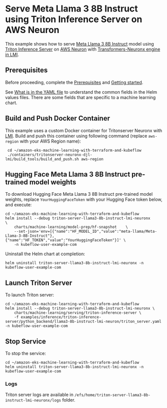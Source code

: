 # Serve Meta Llama 3 8B Instruct using Triton Inference Server on AWS Neuron

This example shows how to serve [Meta Llama 3 8B Instruct](https://huggingface.co/meta-llama/Meta-Llama-3-8B-Instruct) model using [Triton Inference Server](https://github.com/triton-inference-server) on [AWS Neuron](https://awsdocs-neuron.readthedocs-hosted.com/en/latest/index.html) with [Transformers-Neuronx engine in LMI](https://docs.djl.ai/master/docs/serving/serving/docs/lmi/user_guides/tnx_user_guide.htmlx).

## Prerequisites

Before proceeding, complete the [Prerequisites](../../../README.md#prerequisites) and [Getting started](../../../README.md#getting-started). 

See [What is in the YAML file](../../../README.md#what-is-in-the-yaml-file) to understand the common fields in the Helm values files. There are some fields that are specific to a machine learning chart.
    
## Build and Push Docker Container

This example uses a custom Docker container for Tritonserver Neuronx with [LMI](https://docs.djl.ai/master/docs/serving/serving/docs/lmi/index.html). Build and push this container using following command (replace `aws-region` with your AWS Region name):

     cd ~/amazon-eks-machine-learning-with-terraform-and-kubeflow
     ./containers/tritonserver-neuronx-djl-lmi/build_tools/build_and_push.sh aws-region

## Hugging Face Meta Llama 3 8B Instruct  pre-trained model weights

To download Hugging Face Meta Llama 3 8B Instruct  pre-trained model weights, replace `YourHuggingFaceToken` with your Hugging Face token below, and execute:

    cd ~/amazon-eks-machine-learning-with-terraform-and-kubeflow
    helm install --debug triton-server-llama3-8b-instruct-lmi-neuronx     \
        charts/machine-learning/model-prep/hf-snapshot    \
        --set-json='env=[{"name":"HF_MODEL_ID","value":"meta-llama/Meta-Llama-3-8B-Instruct"},{"name":"HF_TOKEN","value":"YourHuggingFaceToken"}]' \
        -n kubeflow-user-example-com

Uninstall the Helm chart at completion:

    helm uninstall triton-server-llama3-8b-instruct-lmi-neuronx -n kubeflow-user-example-com


## Launch Triton Server

To launch Triton server:

    cd ~/amazon-eks-machine-learning-with-terraform-and-kubeflow
    helm install --debug triton-server-llama3-8b-instruct-lmi-neuronx \
        charts/machine-learning/serving/triton-inference-server \
        -f examples/inference/triton-inference-server/python_backend/llama3-8b-instruct-lmi-neuron/triton_server.yaml -n kubeflow-user-example-com


## Stop Service

To stop the service:

    cd ~/amazon-eks-machine-learning-with-terraform-and-kubeflow
    helm uninstall triton-server-llama3-8b-instruct-lmi-neuronx -n kubeflow-user-example-com

### Logs

Triton server logs are available in `/efs/home/triton-server-llama3-8b-instruct-lmi-neuronx/logs` folder. 
